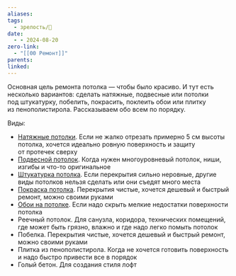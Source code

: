 ```yaml
---
aliases: 
tags:
  - зрелость/🌱
date:
  - - 2024-08-20
zero-link:
  - "[[00 Ремонт]]"
parents: 
linked:
---
```

Основная цель ремонта потолка — чтобы было красиво. И тут есть несколько вариантов: сделать натяжные, подвесные или потолки под штукатурку, побелить, покрасить, поклеить обои или плитку из пенополистирола. Рассказываем обо всем по порядку.

Виды:
- [Натяжные потолки](Натяжные%20потолки.md). Если не жалко отрезать примерно 5 см высоты потолка, хочется идеально ровную поверхность и защиту от протечек сверху
- [Подвесной потолок](Подвесной%20потолок.md). Когда нужен многоуровневый потолок, ниши, изгибы и что-то оригинальное
- [Штукатурка потолка](Штукатурка%20потолка.md). Если перекрытия сильно неровные, другие виды потолков нельзя сделать или они съедят много места
- [Покраска потолка](Покраска%20потолка.md). Перекрытия чистые, хочется дешевый и быстрый ремонт, можно своими руками
- [Обои на потолке](Обои%20на%20потолке.md). Если надо скрыть мелкие недостатки поверхности потолка
- Реечный потолок. Для санузла, коридора, технических помещений, где может быть грязно, влажно и где надо легко помыть потолок
- Побелка. Перекрытия чистые, хочется дешевый и быстрый ремонт, можно своими руками
- Плитка из пенополистирола. Когда не хочется готовить поверхность и надо быстро привести все в порядок
- Голый бетон. Для создания стиля лофт